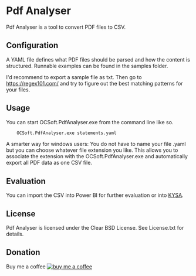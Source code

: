 # Pdf Analyser

Pdf Analyser is a tool to convert PDF files to CSV.

## Configuration

A YAML file defines what PDF files should be parsed and how the content is structured. Runnable examples can be found in the samples folder. 

I'd recommend to export a sample file as txt. Then go to https://regex101.com/ and try to figure out the best matching patterns for your files.

## Usage

You can start OCSoft.PdfAnalyser.exe from the command line like so.

```sh
	OCSoft.PdfAnalyser.exe statements.yaml 
```

A smarter way for windows users: 
You do not have to name your file .yaml but you can choose whatever file extension you like. This allows you to associate the extension with the OCSoft.PdfAnalyser.exe and automatically export all PDF data as one CSV file.

## Evaluation
You can import the CSV into Power BI for further evaluation or into [KYSA](https://digital-souveraenitaet.de/kysa-know-your-spendings/).

## License

Pdf Analyser is licensed under the Clear BSD License. See License.txt for details.

## Donation

Buy me a coffee [![buy me a coffee](https://media.giphy.com/media/v1.Y2lkPTc5MGI3NjExODE1ZjhjOWNiYjczZjE3ZjY3ZDMwZTRlNjI0MGNlZjg0ZGEyYmQzNSZjdD1z/RETzc1mj7HpZPuNf3e/giphy.gif)](http://buymeacoffee.com/ortwic)